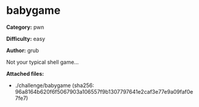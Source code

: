 # babygame

**Category:** pwn

**Difficulty:** easy

**Author:** grub

Not your typical shell game...

**Attached files:**
- ./challenge/babygame (sha256: 96a8164b620f6f5067903a106557f9b1307797641e2caf3e77e9a09faf0e7fe7)
